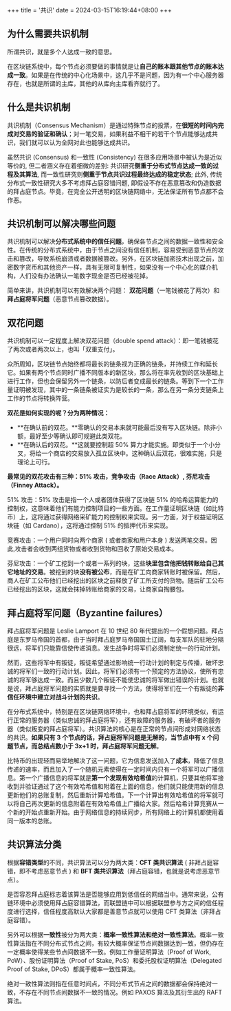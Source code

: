 +++
title = '共识'
date = 2024-03-15T16:19:44+08:00
+++

## 为什么需要共识机制

所谓共识，就是多个人达成一致的意思。

在区块链系统中，每个节点必须要做的事情就是让**自己的账本跟其他节点的账本达成一致**。如果是在传统的中心化场景中，这几乎不是问题，因为有一个中心服务器存在，也就是所谓的主库，其他的从库向主库看齐就行了。

## 什么是共识机制

共识机制（Consensus Mechanism）是通过特殊节点的投票，在**很短的时间内完成对交易的验证和确认**；对一笔交易，如果利益不相干的若干个节点能够达成共识，我们就可以认为全网对此也能够达成共识。

虽然共识 (Consensus) 和一致性 (Consistency) 在很多应用场景中被认为是近似等价的, 但二者涵义存在着细微的差别: 共识研究**侧重于分布式节点达成一致的过程及其算法**, 而一致性研究则**侧重于节点共识过程最终达成的稳定状态**; 此外, 传统分布式一致性研究大多不考虑拜占庭容错问题, 即假设不存在恶意篡改和伪造数据的拜占庭节点。毕竟，在完全公开透明的区块链网络中，无法保证所有节点都不会作恶。

## 共识机制可以解决哪些问题

共识机制可以解决**分布式系统中的信任问题**，确保各节点之间的数据一致性和安全性。在传统的分布式系统中，由于节点之间没有信任机制，容易受到恶意节点的攻击和篡改，导致系统崩溃或者数据被篡改。另外，在区块链加密技术出现之前，加密数字货币和其他资产一样，具有无限可复制性，如果没有一个中心化的媒介机构，人们没有办法确认一笔数字现金是否已经被花掉。

简单来讲，共识机制可以有效解决两个问题： **双花问题**（一笔钱被花了两次）和**拜占庭将军问题**（恶意节点篡改数据）。

## 双花问题

共识机制可以一定程度上解决双花问题（double spend attack）：即一笔钱被花了两次或者两次以上，也叫「双重支付」。

众所周知，区块链节点始终都将最长的链条视为正确的链条，并持续工作和延长它。如果有两个节点同时广播不同版本的新区块，那么将在率先收到的区块基础上进行工作，但也会保留另外一个链条，以防后者变成最长的链条。等到下一个工作量证明被发现，其中的一条链条被证实为是较长的一条，那么在另一条分支链条上工作的节点将转换阵营。

**双花是如何实现的呢？分为两种情况：**

+ **在确认前的双花。**零确认的交易本来就可能最后没有写入区块链。除非小额，最好至少等确认即可规避此类双花。
+ **在确认后的双花。**这就要控制超 50% 算力才能实施。即类似于一个小分叉，将给一个商店的交易放入孤立区块中。这种确认后双花，很难实施，只是理论上可行。

**最常见的双花攻击有三种：51% 攻击，竞争攻击（Race Attack）, 芬尼攻击（Finney Attack）。**

51% 攻击：51% 攻击是指一个人或者团体获得了区块链 51% 的哈希运算能力的控制权，这意味着他们有能力控制项目的一些方面。在工作量证明区块链（如比特币）上，这将通过获得网络采矿能力的控制权来实现。另一方面，对于权益证明区块链（如 Cardano），这将通过控制 51% 的抵押代币来实现。

竞赛攻击：一个用户同时向两个商家 ( 或者商家和用户本身 ) 发送两笔交易。因此,攻击者会收到两组货物或者收到货物和回收了原始交易成本。

芬尼攻击：一个矿工挖到一个或者一系列的块，这些**块里包含他把钱转账给自己其它地址的交易**。被挖到的块**没有被公布**，而是在矿工向商家转账时被保留。然后，商人在矿工公布他们已经挖出的区块之前释放了矿工所支付的货物。随后矿工公布已经挖出的区块，这就会抹掉转账给商家的交易，让商家自掏腰包。

## 拜占庭将军问题（Byzantine failures）

拜占庭将军问题是 Leslie Lamport 在 10 世纪 80 年代提出的一个假想问题。拜占庭是东罗马帝国的首都，由于当时拜占庭罗马帝国国土辽阔，每支军队的驻地分隔很远，将军们只能靠信使传递消息。发生战争时将军们必须制定统一的行动计划。

然而，这些将军中有叛徒，叛徒希望通过影响统一行动计划的制定与传播，破坏忠诚的将军们一致的行动计划。因此，将军们必须有一个预定的方法协议，使所有忠诚的将军够达成一致。而且少数几个叛徒不能使忠诚的将军做出错误的计划。也就是说，拜占庭将军问题的实质就是要寻找一个方法，使得将军们在一个有叛徒的**非信任环境中建立对战斗计划的共识**。

在分布式系统中，特别是在区块链网络环境中，也和拜占庭将军的环境类似，有运行正常的服务器（类似忠诚的拜占庭将军），还有故障的服务器，有破坏者的服务器（类似叛变的拜占庭将军）。共识算法的核心是在正常的节点间形成对网络状态的共识。**如果只有 3 个节点的话，拜占庭将军问题是无解的，当节点中有 x 个问题节点，而总结点数小于 3x+1 时，拜占庭将军问题无解**。

比特币的出现轻而易举地解决了这一问题，它为信息发送加入了**成本**，降低了信息传递的速率，而且加入了一个随机元素使得在一定时间内只有一个将军可以广播信息。第一个广播信息的将军就是**第一个发现有效哈希值**的计算机，只要其他将军接收到并验证通过了这个有效哈希值和附着在上面的信息，他们就只能使用新的信息更新他们的总账复制，然后重新计算哈希值。下一个计算出有效哈希值的将军就可以将自己再次更新的信息附着在有效哈希值上广播给大家。然后哈希计算竞赛从一个新的开始点重新开始。由于网络信息的持续同步，所有网络上的计算机都使用着同一版本的总账。



## 共识算法分类

根据**容错类型**的不同，共识算法可以分为两大类：**CFT 类共识算法** ( 非拜占庭容错，即不考虑恶意节点 ) 和 **BFT 类共识算法**（拜占庭容错，也就是说考虑恶意节点）。

是否容忍拜占庭标志着该算法是否能够应用到低信任的网络当中。通常来说，公有链环境中必须使用拜占庭容错算法，而联盟链中可以根据联盟参与方之间的信任程度进行选择，信任程度高默认大家都是善意节点就可以使用 CFT 类算法（非拜占庭容错）。

另外可以根据**一致性**被分为两大类：**概率一致性算法和绝对一致性算法**。概率一致性算法指在不同分布式节点之间，有较大概率保证节点间数据达到一致，但仍存在一定概率使得某些节点间数据不一致。例如工作量证明算法（Proof of Work, PoW）、股份证明算法（Proof of Stake, PoS）和委托股权证明算法（Delegated Proof of Stake, DPoS）都属于概率一致性算法。

绝对一致性算法则指在任意时间点，不同分布式节点之间的数据都会保持绝对一致，不存在不同节点间数据不一致的情况。例如 PAXOS 算法及其衍生出的 RAFT 算法。